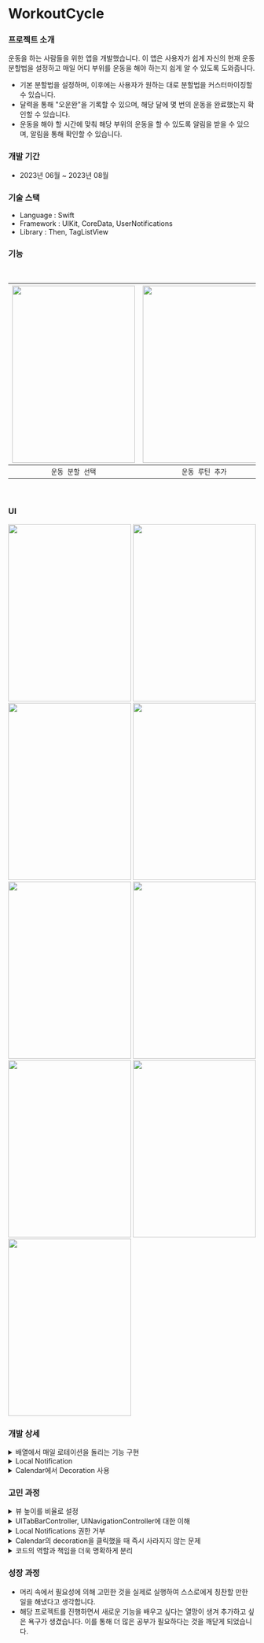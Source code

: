 # WorkoutCycle

### 프로젝트 소개
운동을 하는 사람들을 위한 앱을 개발했습니다. 이 앱은 사용자가 쉽게 자신의 현재 운동 분할법을 설정하고 매일 어디 부위를 운동을 해야 하는지 쉽게 알 수 있도록 도와줍니다.
  - 기본 분할법을 설정하며, 이후에는 사용자가 원하는 대로 분할법을 커스터마이징할 수 있습니다.
  - 달력을 통해 "오운완"을 기록할 수 있으며, 해당 달에 몇 번의 운동을 완료했는지 확인할 수 있습니다.
  - 운동을 해야 할 시간에 맞춰 해당 부위의 운동을 할 수 있도록 알림을 받을 수 있으며, 알림을 통해 확인할 수 있습니다.
### 개발 기간
- 2023년 06월 ~ 2023년 08월
### 기술 스택
  - Language : Swift
  - Framework : UIKit, CoreData, UserNotifications
  - Library : Then, TagListView
    
### 기능

<br/>

| <img width="250" height="360" src="https://github.com/LeeHongYul/WorkoutCycle/assets/117960228/6bf903fc-ea98-4d34-835f-3a29daff2aa8"> | <img width="250" height="360" src="https://github.com/LeeHongYul/TIL/assets/117960228/67699c05-ba70-4e5b-9c0b-219d4434ccfe"> | <img width="250" height="360" src="https://github.com/LeeHongYul/WorkoutCycle/assets/117960228/8ef83aa6-d9bd-4ddf-975b-8c4028d09fde"> | <img width="250" height="360" src="https://github.com/LeeHongYul/TIL/assets/117960228/2646781b-d00a-4455-8ce4-dac73fbce3b0"> |
| :----------------------------------------------------------: | :----------------------------------------------------------: | :----------------------------------------------------------: | :----------------------------------------------------------: |
|  `운동 분할 선택`   |  `운동 루틴 추가`  | `UICalendar을 활용한 오운완 기록하기`  | `Local Notification` | 

<br/>

### UI

  <img width="250" height="360" src="https://github.com/LeeHongYul/WorkoutCycle/assets/117960228/4ae1995f-bf23-49cd-87a4-a6499699feba"> <img width="250" height="360" src="https://github.com/LeeHongYul/WorkoutCycle/assets/117960228/08b443ec-ddda-4445-8601-c2cb3030db50"> <img width="250" height="360" src="https://github.com/LeeHongYul/WorkoutCycle/assets/117960228/9ae81e72-3732-497a-a88c-3f919f618ee8"> <img width="250" height="360" src="https://github.com/LeeHongYul/WorkoutCycle/assets/117960228/ed2b6a84-88c1-4578-9105-538368c521c8"> <img width="250" height="360" src="https://github.com/LeeHongYul/WorkoutCycle/assets/117960228/79160a82-913e-4cd7-98b8-0f07ff5b954a"> <img width="250" height="360" src="https://github.com/LeeHongYul/WorkoutCycle/assets/117960228/43b5be92-9ba0-4bfa-a523-49f2301b0253"> <img width="250" height="360" src="https://github.com/LeeHongYul/WorkoutCycle/assets/117960228/16d91d4d-5e99-4a0c-ab2b-6fb36626811b"> <img width="250" height="360" src="https://github.com/LeeHongYul/WorkoutCycle/assets/117960228/9fcf64ca-63bd-4017-b417-0b95ab3fdff9"> <img width="250" height="360" src="https://github.com/LeeHongYul/TIL/assets/117960228/20a778a5-ea67-4ed4-a4f0-2a1bf633915b">

### 개발 상세
<details>
<summary>배열에서 매일 로테이션을 돌리는 기능 구현</summary>
<div markdown="1">
앱에 처음 접속한 날짜와 최근에 접속한 날짜를 저장하는 기능이 구현되었으므로, 두 날짜 사이의 차이를 계산하고, 설정된 운동 분할법이 저장된 배열의 요소 수로 나누어 로테이션을 돌리면서 매일 다음 운동 부위를 표시하도록 하였습니다.
</div>
</details>

<details>
<summary>Local Notification</summary>
<div markdown="1">
알림을 예약할 날짜와 시간을 나타내는 DateComponents 객체를 생성하며, 사용자가 시간과 분을 설정할 수 있도록 구현했습니다.<br>
UNCalendarNotificationTrigger를 사용하여 알림을 예약하는 트리거(trigger)를 생성했습니다.<br>
이 트리거는 dateComponents에 설정된 날짜와 시간에 알림이 발생하도록 했습니다.<br>
</div>
</details>

<details>
<summary>Calendar에서 Decoration 사용</summary>
<div markdown="1">
캘린더에서 특정 날짜에 이벤트가 있는 경우 해당 날짜 셀을 다른 스타일로 표시하로독 decorationFor 메소드를 사용하였습니다.<br>
UICalendarView는 기본적으로 제공하는 기능이므로, 추가적인 라이브러리나 외부 의존성 없이도 즉시 사용할 수 있어 편리하고 간편했습니다.<br>
</div>
</details>

### 고민 과정
<details>
<summary>뷰 높이를 비율로 설정</summary>
<div markdown="1">
한 화면에 CalenderView와 일반적인 View를 함께 넣고 높이를 설정할 때 약간의 문제가 있었습니다.<br>
View의 높이를 고정하여 설정하면 iPhone SE 시뮬레이터에서 두 개의 뷰가 올바르게 표시되지 않았습니다.<br>
CalenderView의 마지막 주가 잘릴 수 있거나 다른 View 안에 내용이 겹치는 현상이 발생했습니다.<br>

이 문제를 해결하기 위해 뷰의 높이를 비율로 설정하는 방법을 사용했습니다.<br>

```swift
calendarView.heightAnchor.constraint(equalToConstant: view.bounds.height * 0.9)
```

이 부분에서 UIView와 뷰의 위치와 크기에 대해 복습할 수 있었습니다.<br>
frame은 슈퍼뷰의 좌표 시스템에서 뷰의 위치와 크기를 나타내고, bounds는 뷰 자체의 좌표 시스템에서 뷰의 위치와 크기를 나타냈습니다다.<br>
따라서 뷰를 이동하거나 변형할 때는 frame을 수정하고, 뷰 내부의 내용을 조정하거나 변형할 때는 bounds를 수정하는 것이 보편적인 사용 방식이였습니다.<br>

또한 제약을 설정할 때 isActive를 한 번에 사용하는 방법도 복습했습니다.<br>

```swift
NSLayoutConstraint.activate([
    calendarView.leadingAnchor.constraint(equalTo: view.leadingAnchor, constant: 10),
    calendarView.trailingAnchor.constraint(equalTo: view.trailingAnchor, constant: 10),
    calendarView.topAnchor.constraint(equalTo: view.safeAreaLayoutGuide.topAnchor),
    calendarView.heightAnchor.constraint(equalToConstant: view.bounds.height * 0.9)
])
```
</div>
</details>

<details>
<summary>UITabBarController, UINavigationController에 대한 이해</summary>
<div markdown="1">
UITabBarController와 연결된 뷰들 중에서 새로운 탭으로 이동할 때 해당 뷰의 데이터를 다시 로드해야 하는 상황이 필요했습니다.<br>
초기에는 viewWillAppear 메서드를 사용하려고 생각했지만, TabBar 컨트롤러는 뷰 컨트롤러를 사전에 로드하여 관리하고, 각 탭의 뷰 컨트롤러가 메모리에 남아 있기 때문에 뷰가 그대로 유지되었습니다.<br>

이에 따라 UITabBarControllerDelegate의 didSelect 메서드를 활용하여 문제에 접근하였습니다. FinalViewController에 접근하기 위해 아래 코드를 사용했습니다.<br>

```swift
if let finalViewController = viewController as? FinalViewController
```

위의 코드로는 제대로 실행되지 않았는데, 이유는 FinalViewController가 UINavigationController에 연결되어 있어서 navigation stack의 상단에 있는 뷰를 가져와야 했기 때문이였습니다.<br>
따라서 .topViewController를 사용하여 문제를 해결하였습니다. 이 과정에서 viewController를 UINavigationController로 캐스팅 했습니다.<br>
할 수 있는 이유는 UINavigationController가 UIViewController의 하위 클래스이기 때문입니다.<br>

```swift
if let finalWorkCycleViewController = (viewController as? UINavigationController)?.topViewController as? FinalWorkCycleViewController {

}
```
</div>
</details>

<details>
<summary>Local Notifications 권한 거부</summary>
<div markdown="1">
로컬 알림에서 권한을 다시 거부 상태로 변경하려고 했더니 코드로 직접 변경할 수 있는 방법이 없다는 것을 깨달았다.<br>
사용자의 동의를 받지 않으면 권한 상태를 변경할 수 없기 때문이다.<br>
사용자의 권한을 "denied"로 설정하려면 앱의 설정으로 이동하여 사용자에게 직접 권한을 비활성화하도록 안내해야 했다.<br>

따라서 권한을 "denied"로 설정하려면, 사용자를 앱 설정 화면으로 안내하는 로직을 구현해야 했다.<br>
예를 들어, 앱이 필요한 권한이 거부된 경우에는 사용자에게 메시지를 표시하고 앱 설정 화면으로 이동하도록 유도할 수 있었다.<br>
하지만 직접적으로 권한 상태를 변경할 수는 없었다.<br>
그러므로 UISwitch를 사용하여 설정 화면으로 이동할 수 있도록 구현하였다.<br>
</div>
</details>

<details>
<summary>Calendar의 decoration을 클릭했을 때 즉시 사라지지 않는 문제</summary>
<div markdown="1">
UICalendarView에서 새로운 이벤트를 추가할 때마다 바로 데이터를 다시 로드하기 위해 reloadDecorations(forDateComponents:animated:) 메서드를 활용하였습니다.<br>
이 메서드는 DateComponents 타입의 배열에 현재까지 체크된 날짜를 저장하여 적절한 시기에 데이터를 갱신하는 방식으로 구현되었습니다.<br>
하지만 decoration을 추가할 때는 즉시 적용되었지만, 삭제를 시도할 때는 즉시 실행되지 않았습니다.<br>
이 문제는 주어진 날짜에 대한 장식(데코레이션)을 설정하는 데 사용되는 메소드 'calendarView(_:decorationFor:)'가 언제 호출되는지를 확인하지 못해서 발생한 문제였습니다.<br>
decoration을 제거하고 확인 후 메소드를 호출하니 문제가 해결되었습니다.<br>
</div>
</details>

<details>
<summary>코드의 역할과 책임을 더욱 명확하게 분리</summary>
<div markdown="1">
아래 코드는 CalendarViewController에서 CoreData에 저장된 CheckMark을 제거하기 위한 코드입니다.<br>
CalendarViewController에서 체크된 날짜를 확인한 후 해당 날짜의 CheckMark를 제거하고 있습니다.<br>
그러나 이 부분을 더욱 간결하고 효율적인 방식으로 수정해 보았습니다.<br>

if let removeTarget = target.first { $0.checkedDate == dateComponents?.date } {
    CheckMarkManger.shared.removeCheckMark(checkedDate: removeTarget)
}

func removeCheckMark(checkedDate: CheckMarkEntity) {
    mainContext.delete(checkedDate)
    saveContext()
}
아래 코드에서는 CalendarViewController 대신 CoreDataManager에서 체크된 날짜를 확인한 후 해당 날짜의 CheckMark를 제거하도록 변경하였습니다.<br>
이로써 CalendarViewController는 removeCheckMark 메서드만 호출하여 필요한 기능을 수행하게 되었습니다.<br>
이렇게 함으로써 코드의 역할과 책임을 더욱 명확하게 분리하였습니다.<br>

CheckMarkManger.shared.removeCheckMark(checkedDate: todayDate)

func removeCheckMark(checkedDate: Date) {
    guard let checkMark = checkMarkList.first(where: { $0.checkedDate == checkedDate }) else { return }
    
    checkMarkList = checkMarkList.filter{ $0 != checkMark }
    
    mainContext.delete(checkMark)
    
    saveContext()
}

</div>
</details>

### 성장 과정
- 머리 속에서 필요성에 의해 고민한 것을 실제로 실행하여 스스로에게 칭찬할 만한 일을 해냈다고 생각합니다.
- 해당 프로젝트를 진행하면서 새로운 기능을 배우고 싶다는 열망이 생겨 추가하고 싶은 욕구가 생겼습니다. 이를 통해 더 많은 공부가 필요하다는 것을 깨닫게 되었습니다.
